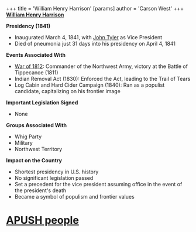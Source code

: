 +++
 title = 'William Henry Harrison'
[params]
	author = 'Carson West'
+++
**[William Henry Harrison](./../william-henry-harrison/)**

**Presidency (1841)**

* Inaugurated March 4, 1841, with [John Tyler](./../john-tyler/) as Vice President
* Died of pneumonia just 31 days into his presidency on April 4, 1841

**Events Associated With**

* [War of 1812](./../war-of-1812/): Commander of the Northwest Army, victory at the Battle of Tippecanoe (1811)
* Indian Removal Act (1830): Enforced the Act, leading to the Trail of Tears
* Log Cabin and Hard Cider Campaign (1840): Ran as a populist candidate, capitalizing on his frontier image

**Important Legislation Signed**

* None

**Groups Associated With**

* Whig Party
* Military
* Northwest Territory

**Impact on the Country**

* Shortest presidency in U.S. history
* No significant legislation passed
* Set a precedent for the vice president assuming office in the event of the president's death
* Became a symbol of populism and frontier values
# [APUSH people](./../apush-people/)